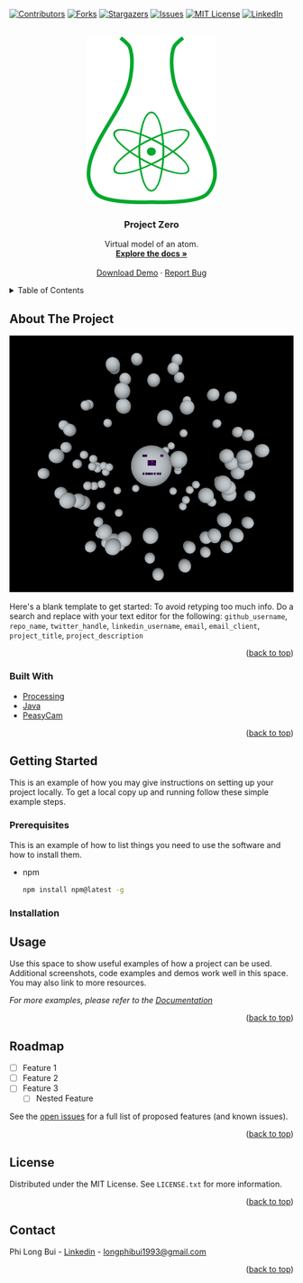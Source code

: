 <div id="top"></div>
<!--
*** Thanks for checking out the Best-README-Template. If you have a suggestion
*** that would make this better, please fork the repo and create a pull request
*** or simply open an issue with the tag "enhancement".
*** Don't forget to give the project a star!
*** Thanks again! Now go create something AMAZING! :D
-->



<!-- PROJECT SHIELDS -->
<!--
*** I'm using markdown "reference style" links for readability.
*** Reference links are enclosed in brackets [ ] instead of parentheses ( ).
*** See the bottom of this document for the declaration of the reference variables
*** for contributors-url, forks-url, etc. This is an optional, concise syntax you may use.
*** https://www.markdownguide.org/basic-syntax/#reference-style-links
-->
[![Contributors][contributors-shield]][contributors-url]
[![Forks][forks-shield]][forks-url]
[![Stargazers][stars-shield]][stars-url]
[![Issues][issues-shield]][issues-url]
[![MIT License][license-shield]][license-url]
[![LinkedIn][linkedin-shield]][linkedin-url]



<!-- PROJECT LOGO -->
<br />
<div align="center">
  <a href="https://github.com/github_username/repo_name">
    <img src="img/logo.png" alt="Logo" width="231" height="298">
  </a>

<h3 align="center">Project Zero</h3>

  <p align="center">
    Virtual model of an atom.
    <br />
    <a href="https://github.com/github_username/repo_name"><strong>Explore the docs »</strong></a>
    <br />
    <br />
    <a href="https://drive.google.com/uc?export=download&id=1rY_OOOybkd8zDA7SwHek3I6_Cy2AyheE">Download Demo</a>
    ·
    <a href="https://github.com/tonybuii2003/ProjectZero/issues">Report Bug</a>
    <!--·
    <a href="https://github.com/github_username/repo_name/issues">Request Feature</a>
    -->
  </p>
</div>



<!-- TABLE OF CONTENTS -->
<details>
  <summary>Table of Contents</summary>
  <ol>
    <li>
      <a href="#about-the-project">About The Project</a>
      <ul>
        <li><a href="#built-with">Built With</a></li>
      </ul>
    </li>
    <li>
      <a href="#getting-started">Getting Started</a>
      <ul>
        <li><a href="#prerequisites">Prerequisites</a></li>
        <li><a href="#installation">Installation</a></li>
      </ul>
    </li>
    <li><a href="#usage">Usage</a></li>
    <li><a href="#roadmap">Roadmap</a></li>
    <li><a href="#contributing">Contributing</a></li>
    <li><a href="#license">License</a></li>
    <li><a href="#contact">Contact</a></li>
    <li><a href="#acknowledgments">Acknowledgments</a></li>
  </ol>
</details>



<!-- ABOUT THE PROJECT -->
## About The Project

[![Product Name Screen Shot][product-screenshot]](img/ScreenShotDemoApp.png)

Here's a blank template to get started: To avoid retyping too much info. Do a search and replace with your text editor for the following: `github_username`, `repo_name`, `twitter_handle`, `linkedin_username`, `email`, `email_client`, `project_title`, `project_description`

<p align="right">(<a href="#top">back to top</a>)</p>



### Built With

<!--* [Next.js](https://nextjs.org/) -->
* [Processing](https://processing.org)
* [Java](https://www.java.com/en/)
* [PeasyCam](https://mrfeinberg.com/peasycam/)

<p align="right">(<a href="#top">back to top</a>)</p>



<!-- GETTING STARTED -->
## Getting Started

This is an example of how you may give instructions on setting up your project locally.
To get a local copy up and running follow these simple example steps.

### Prerequisites

This is an example of how to list things you need to use the software and how to install them.
* npm
  ```sh
  npm install npm@latest -g
  ```

### Installation
<!--
1. Get a free API Key at [https://example.com](https://example.com)
2. Clone the repo
   ```sh
   git clone https://github.com/github_username/repo_name.git
   ```
3. Install NPM packages
   ```sh
   npm install
   ```
4. Enter your API in `config.js`
   ```js
   const API_KEY = 'ENTER YOUR API';
   ```

<p align="right">(<a href="#top">back to top</a>)</p>
-->


<!-- USAGE EXAMPLES -->
## Usage

Use this space to show useful examples of how a project can be used. Additional screenshots, code examples and demos work well in this space. You may also link to more resources.

_For more examples, please refer to the [Documentation](https://example.com)_

<p align="right">(<a href="#top">back to top</a>)</p>



<!-- ROADMAP -->
## Roadmap

- [ ] Feature 1
- [ ] Feature 2
- [ ] Feature 3
    - [ ] Nested Feature

See the [open issues](https://github.com/github_username/repo_name/issues) for a full list of proposed features (and known issues).

<p align="right">(<a href="#top">back to top</a>)</p>


<!-- LICENSE -->
## License

Distributed under the MIT License. See `LICENSE.txt` for more information.

<p align="right">(<a href="#top">back to top</a>)</p>



<!-- CONTACT -->
## Contact

Phi Long Bui - [Linkedin](https://www.linkedin.com/in/tonybui2003) - longphibui1993@gmail.com

<p align="right">(<a href="#top">back to top</a>)</p>



<!-- ACKNOWLEDGMENTS -->
<!--## Acknowledgments

* []()
* []()
* []()

<p align="right">(<a href="#top">back to top</a>)</p>

-->

<!-- MARKDOWN LINKS & IMAGES -->
<!-- https://www.markdownguide.org/basic-syntax/#reference-style-links -->
[contributors-shield]: https://img.shields.io/github/contributors/tonybuii2003/ProjectZero.svg?style=for-the-badge
[contributors-url]: https://github.com/tonybuii2003/ProjectZero/graphs/contributors
[forks-shield]: https://img.shields.io/github/forks/tonybuii2003/ProjectZero.svg?style=for-the-badge
[forks-url]: https://github.com/tonybuii2003/ProjectZero/network/members
[stars-shield]: https://img.shields.io/github/stars/tonybuii2003/ProjectZero.svg?style=for-the-badge
[stars-url]: https://github.com/tonybuii2003/ProjectZero/stargazers
[issues-shield]: https://img.shields.io/github/issues/tonybuii2003/ProjectZero.svg?style=for-the-badge
[issues-url]: https://github.com/tonybuii2003/ProjectZero/issues
[license-shield]: https://img.shields.io/github/license/tonybuii2003/ProjectZero.svg?style=for-the-badge
[license-url]: https://github.com/tonybuii2003/ProjectZero/blob/main/LICENSE
[linkedin-shield]: https://img.shields.io/badge/-LinkedIn-blue.svg?style=for-the-badge&logo=linkedin&colorB=555
[linkedin-url]: https://www.linkedin.com/in/tonybui2003
[product-screenshot]: img/ScreenShotDemoApp.png
